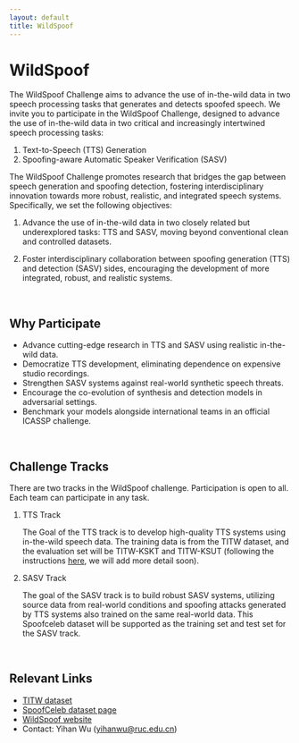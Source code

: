 ```yaml
---
layout: default
title: WildSpoof
---
```




 

# **WildSpoof**

The WildSpoof Challenge aims to advance the use of in-the-wild data in two speech processing tasks that generates and detects spoofed speech. We invite you to participate in the WildSpoof Challenge, designed to advance the use of in-the-wild data in two critical and increasingly intertwined speech processing tasks:

1. Text-to-Speech (TTS) Generation
2. Spoofing-aware Automatic Speaker Verification (SASV)

The WildSpoof Challenge promotes research that bridges the gap between speech generation and spoofing detection, fostering interdisciplinary innovation towards more robust, realistic, and integrated speech systems. Specifically, we set the following objectives:

1. Advance the use of in-the-wild data in two closely related but underexplored tasks: TTS and SASV, moving beyond conventional clean and controlled datasets. 

2. Foster interdisciplinary collaboration between spoofing generation (TTS) and detection (SASV) sides, encouraging the development of more integrated, robust, and realistic systems.



<br>



## Why Participate

- Advance cutting-edge research in TTS and SASV using realistic in-the-wild data.
- Democratize TTS development, eliminating dependence on expensive studio recordings.
- Strengthen SASV systems against real-world synthetic speech threats.
- Encourage the co-evolution of synthesis and detection models in adversarial settings.
- Benchmark your models alongside international teams in an official ICASSP challenge.



<br>



## Challenge Tracks

There are two tracks in the WildSpoof challenge. Participation is open to all. Each team can participate in any task.

1. TTS Track

   The Goal of the TTS track is to develop high-quality TTS systems using in-the-wild speech data. The training data is from the TITW dataset, and the evaluation set will be TITW-KSKT and TITW-KSUT (following the instructions [here](https://arxiv.org/pdf/2409.08711), we will add more detail soon).

2. SASV Track

   The goal of the SASV track is to build robust SASV systems, utilizing source data from real-world conditions and spoofing attacks generated by TTS systems also trained on the same real-world data. This Spoofceleb dataset will be supported as the training set and test set for the SASV track.



<br>



## Relevant Links

- [TITW dataset](https://arxiv.org/abs/2409.08711)
- [SpoofCeleb dataset page](https://www.jungjee.com/spoofceleb/)
- [WildSpoof website](https://wildspoof.github.io/wildspoof/)
- Contact: Yihan Wu (yihanwu@ruc.edu.cn)





